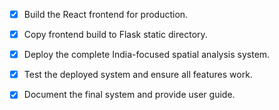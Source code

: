 - [x] Build the React frontend for production.
- [x] Copy frontend build to Flask static directory.
- [x] Deploy the complete India-focused spatial analysis system.
- [x] Test the deployed system and ensure all features work.
- [x] Document the final system and provide user guide.

